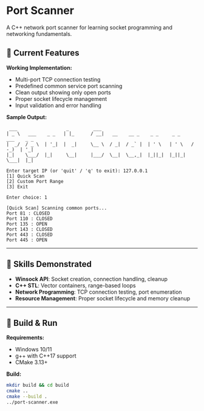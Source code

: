 # Port Scanner

A C++ network port scanner for learning socket programming and networking fundamentals.

## 🎯 Current Features

**Working Implementation:**
- Multi-port TCP connection testing
- Predefined common service port scanning
- Clean output showing only open ports
- Proper socket lifecycle management
- Input validation and error handling

**Sample Output:**
```
 ___                  _         ___
| _ \   ___    _ _   | |_      / __|   __    __ _    _ _     _ _     ___    _ _
|  _/  / _ \  | '_|  |  _|     \__ \  / _|  / _` |  | ' \   | ' \   / -_)  | '_|
|_|    \___/  |_|     \__|     |___/  \__|  \__,_|  |_||_|  |_||_|  \___|  |_|

Enter target IP (or 'quit' / 'q' to exit): 127.0.0.1
[1] Quick Scan
[2] Custom Port Range
[3] Exit

Enter choice: 1

[Quick Scan] Scanning common ports...
Port 81 : CLOSED
Port 110 : CLOSED
Port 135 : OPEN
Port 143 : CLOSED
Port 443 : CLOSED
Port 445 : OPEN
```

---

## 🚀 Skills Demonstrated

- **Winsock API**: Socket creation, connection handling, cleanup
- **C++ STL**: Vector containers, range-based loops
- **Network Programming**: TCP connection testing, port enumeration
- **Resource Management**: Proper socket lifecycle and memory cleanup

---

## 🔧 Build & Run

**Requirements:**
- Windows 10/11
- g++ with C++17 support
- CMake 3.13+

**Build:**
```bash
mkdir build && cd build
cmake ..
cmake --build .
../port-scanner.exe
```